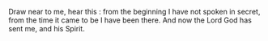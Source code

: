 Draw near to me, hear this : from the beginning I have not spoken in secret, from the time it came to be I have been there. And now the Lord God has sent me, and his Spirit.
